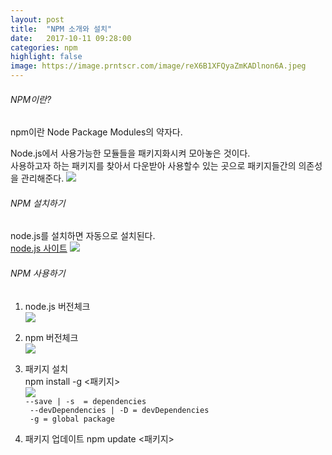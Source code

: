 ```yaml
---
layout: post
title:  "NPM 소개와 설치"
date:   2017-10-11 09:28:00
categories: npm
highlight: false
image: https://image.prntscr.com/image/reX6B1XFQyaZmKADlnon6A.jpeg
---
```



###### NPM이란?
npm이란 Node Package Modules의 약자다. <br>

Node.js에서 사용가능한 모듈들을 패키지화시켜 모아놓은 것이다. <br>
사용하고자 하는 패키지를 찾아서 다운받아 사용할수 있는 곳으로 패키지들간의 의존성을 관리해준다.
![](https://image.prntscr.com/image/FczZq6dGRKSsZI-B3NIMyQ.jpeg)


###### NPM 설치하기
node.js를 설치하면 자동으로 설치된다. <br>
[node.js 사이트](https://nodejs.org)
![](https://image.prntscr.com/image/eHSD69H8TEGZRSvU7UnxSw.jpeg)

###### NPM 사용하기
1. node.js 버전체크<br>
![](https://image.prntscr.com/image/FcRc8WMSTwKTt48deTr-tQ.jpeg)

2. npm 버전체크<br>
![](https://image.prntscr.com/image/CeLWOfWgQGiU3dIKYAj_9A.jpeg)

3.  패키지 설치 <br>
npm install -g <패키지><br>
![](https://image.prntscr.com/image/mWg4LsK4RS25E1aIZZheFA.jpeg)<br>
` --save | -s  = dependencies `<br>
` --devDependencies | -D = devDependencies`<br>
` -g = global package`

4. 패키지 업데이트
npm update <패키지>




